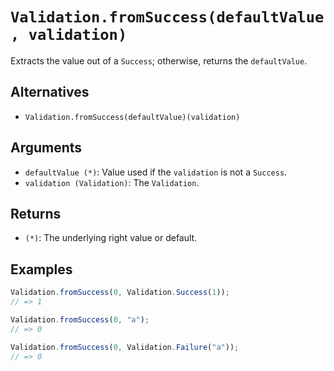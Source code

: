 # `Validation.fromSuccess(defaultValue, validation)`

Extracts the value out of a `Success`; otherwise, returns the `defaultValue`.

## Alternatives

* `Validation.fromSuccess(defaultValue)(validation)`

## Arguments

* `defaultValue (*)`: Value used if the `validation` is not a `Success`.
* `validation (Validation)`: The `Validation`.

## Returns

* `(*)`: The underlying right value or default.

## Examples

```javascript
Validation.fromSuccess(0, Validation.Success(1));
// => 1

Validation.fromSuccess(0, "a");
// => 0

Validation.fromSuccess(0, Validation.Failure("a"));
// => 0
```
